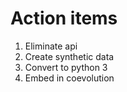 # Action items
1. Eliminate api
1. Create synthetic data
1. Convert to python 3
1. Embed in coevolution
